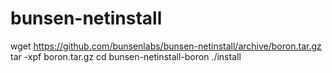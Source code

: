 # bunsen-netinstall

wget https://github.com/bunsenlabs/bunsen-netinstall/archive/boron.tar.gz
tar -xpf boron.tar.gz
cd bunsen-netinstall-boron
./install

